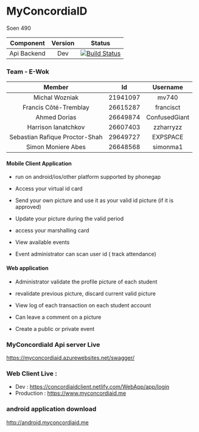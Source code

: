 # MyConcordiaID
Soen 490

| Component                        | Version | Status          |
| :-------------: |:-------------:|  :-------------:| 
| Api Backend | Dev | [![Build Status](http://173.176.41.65:1111/job/MyConcordiaID/badge/icon)](http://173.176.41.65:1111/job/MyConcordiaID/)|   

### Team - E-Wok

| Member                         | Id          | Username |
| :-------------: |:-------------:| :-----:               |
| Michal Wozniak                 | 21941097       | mv740 |
| Francis Côté-Tremblay          | 26615287       | francisct |
| Ahmed Dorias                   | 26649874       | ConfusedGiant |
| Harrison Ianatchkov            | 26607403       | zzharryzz |
| Sebastian Rafique Proctor-Shah | 29649727       | EXPSPACE |
| Simon Moniere Abes             | 26648568       | simonma1 |


#### Mobile Client Application

* run on android/ios/other platform supported by phonegap
* Access your virtual id card
* Send your own picture and use it as your valid id picture (if it is approved)
* Update your picture during the valid period
* access your marshalling card 

* View available events
* Event administrator can scan user id ( track attendance) 


#### Web application
* Administrator validate the profile picture of each student  
* revalidate previous picture, discard current valid picture 
* View log of each transaction on each student account
* Can leave a comment on a picture

* Create a public or private event 


### MyConcordiaId Api server Live 
https://myconcordiaid.azurewebsites.net/swagger/

### Web Client Live :
- Dev : https://concordiaidclient.netlify.com/WebApp/app/login
- Production : https://www.myconcordiaid.me

### android application download 
http://android.myconcordiaid.me 

